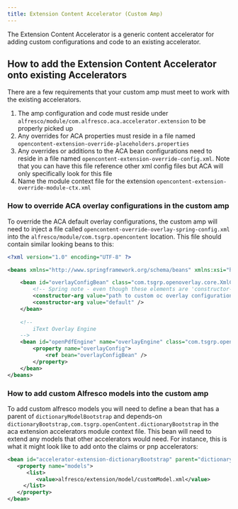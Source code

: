 ```yaml
---
title: Extension Content Accelerator (Custom Amp)
---
```


The Extension Content Accelerator is a generic content accelerator for adding custom configurations and code to an existing accelerator. 

## How to add the Extension Content Accelerator onto existing Accelerators
There are a few requirements that your custom amp must meet to work with the existing accelerators.
1. The amp configuration and code must reside under `alfresco/module/com.alfresco.aca.accelerator.extension` to be properly picked up
2. Any overrides for ACA properties must reside in a file named `opencontent-extension-override-placeholders.properties`
3. Any overrides or additions to the ACA bean configurations need to reside in a file named `opencontent-extension-override-config.xml`. Note that you can have this file reference other xml config files but ACA will only specifically look for this file
4. Name the module context file for the extension `opencontent-extension-override-module-ctx.xml`

### How to override ACA overlay configurations in the custom amp
To override the ACA default overlay configurations, the custom amp will need to inject a file called `opencontent-override-overlay-spring-config.xml` into the `alfresco/module/com.tsgrp.opencontent` location. This file should contain similar looking beans to this:
```xml
<?xml version="1.0" encoding="UTF-8" ?>

<beans xmlns="http://www.springframework.org/schema/beans" xmlns:xsi="http://www.w3.org/2001/XMLSchema-instance" xsi:schemaLocation="http://www.springframework.org/schema/beans http://www.springframework.org/schema/beans/spring-beans-2.0.xsd">

	<bean id="overlayConfigBean" class="com.tsgrp.openoverlay.core.XmlConfigFactory" factory-method="createInstance">
		<!-- Spring note - even though these elements are 'constructor-arg' elements, they are really params for the createInstance factory method -->
		<constructor-arg value="path to custom oc overlay configurations.xml" />
		<constructor-arg value="default" />
	</bean>	
	
	<!-- 
		iText Overlay Engine
	-->
	<bean id="openPdfEngine" name="overlayEngine" class="com.tsgrp.openoverlay.openpdf.OpenPdfOverlayEngine" init-method="onInit">
		<property name="overlayConfig">
			<ref bean="overlayConfigBean" />
		</property>
	</bean>
</beans>
```

### How to add custom Alfresco models into the custom amp
To add custom alfresco models you will need to define a bean that has a parent of `dictionaryModelBootstrap` and depends-on `dictionaryBootstrap,com.tsgrp.openContent.dictionaryBootstrap` in the aca extension accelerators module context file. This bean will need to extend any models that other accelerators would need. For instance, this is what it might look like to add onto the claims or pnp accelerators:
```xml
<bean id="accelerator-extension-dictionaryBootstrap" parent="dictionaryModelBootstrap"	depends-on="dictionaryBootstrap,com.tsgrp.openContent.dictionaryBootstrap">
   <property name="models">
      <list>
         <value>alfresco/extension/model/customModel.xml</value>
     </list>
   </property>
</bean>
```